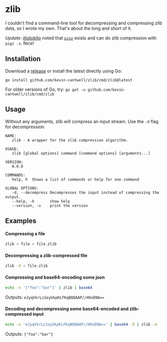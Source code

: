 # zlib

I couldn't find a command-line tool for decompressing and compressing zlib data, so I wrote my own. 
That's about the long and short of it.

_Update_: [@stokito](https://github.com/stokito) noted that [`pigz`](https://formulae.brew.sh/formula/pigz) exists and can do zlib compression with `pigz -z`. Nice!

## Installation

Download a [release](https://github.com/kevin-cantwell/zlib/releases)  or install the latest directly using Go:

`go install github.com/kevin-cantwell/zlib/cmd/zlib@latest`

For older versions of Go, try:
`go get -u github.com/kevin-cantwell/zlib/cmd/zlib`

## Usage

Without any arguments, zlib will compress an input stream. Use the `-d` flag for decompression.

```
NAME:
   zlib - A wrapper for the zlib compression algorithm.

USAGE:
   zlib [global options] command [command options] [arguments...]

VERSION:
   0.0.0

COMMANDS:
   help, h  Shows a list of commands or help for one command

GLOBAL OPTIONS:
   -d, --decompress Decompresses the input instead of compressing the output.
   --help, -h       show help
   --version, -v    print the version
```

## Examples

#### Compressing a file

```bash
zlib < file > file.zlib
```

#### Decompressing a zlib-compressed file

```bash
zlib -d < file.zlib
```

#### Compressing and base64-encoding some json

```bash
echo -n '{"foo":"bar"}' | zlib | base64
```

Outputs: `eJyqVkrLz1eyUkpKLFKqBQQAAP//HXoENA==`

#### Decoding and decompressing some base64-encoded and zlib-compressed input

```bash
echo -n 'eJyqVkrLz1eyUkpKLFKqBQQAAP//HXoENA==' | base64 -D | zlib -d
```

Outputs: `{"foo":"bar"}`



